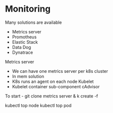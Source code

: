 # Monitoring 

Many solutions are available
- Metrics server
- Promotheus 
- Elastic Stack
- Data Dog
- Dynatrace 

Metrics server
- We can have one metrics server per k8s cluster
- In mem solution
- K8s runs an agent on each node Kubelet 
- Kubelet container sub-component cAdvisor

To start - git clone metrics server & k create -f 

kubectl top node 
kubectl top pod  
